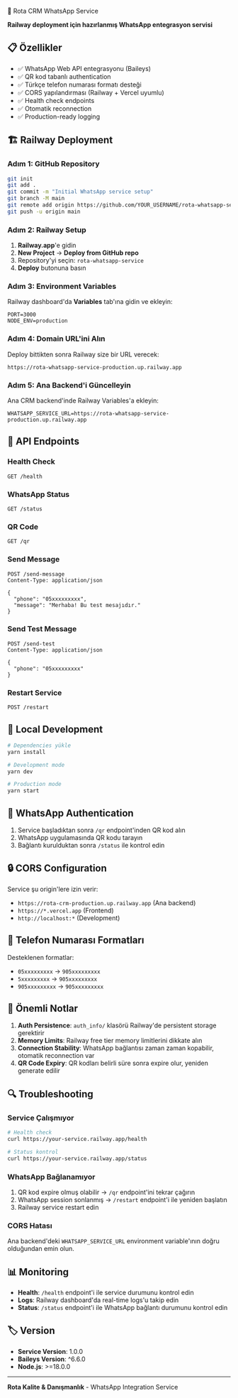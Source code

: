 🚀 Rota CRM WhatsApp Service

**Railway deployment için hazırlanmış WhatsApp entegrasyon servisi**

## 📋 Özellikler

- ✅ WhatsApp Web API entegrasyonu (Baileys)
- ✅ QR kod tabanlı authentication
- ✅ Türkçe telefon numarası formatı desteği
- ✅ CORS yapılandırması (Railway + Vercel uyumlu)
- ✅ Health check endpoints
- ✅ Otomatik reconnection
- ✅ Production-ready logging

## 🏗️ Railway Deployment

### Adım 1: GitHub Repository

```bash
git init
git add .
git commit -m "Initial WhatsApp service setup"
git branch -M main
git remote add origin https://github.com/YOUR_USERNAME/rota-whatsapp-service.git
git push -u origin main
```

### Adım 2: Railway Setup

1. **Railway.app**'e gidin
2. **New Project** → **Deploy from GitHub repo**
3. Repository'yi seçin: `rota-whatsapp-service`
4. **Deploy** butonuna basın

### Adım 3: Environment Variables

Railway dashboard'da **Variables** tab'ına gidin ve ekleyin:

```env
PORT=3000
NODE_ENV=production
```

### Adım 4: Domain URL'ini Alın

Deploy bittikten sonra Railway size bir URL verecek:
```
https://rota-whatsapp-service-production.up.railway.app
```

### Adım 5: Ana Backend'i Güncelleyin

Ana CRM backend'inde Railway Variables'a ekleyin:
```env
WHATSAPP_SERVICE_URL=https://rota-whatsapp-service-production.up.railway.app
```

## 📡 API Endpoints

### Health Check
```http
GET /health
```

### WhatsApp Status
```http
GET /status
```

### QR Code
```http
GET /qr
```

### Send Message
```http
POST /send-message
Content-Type: application/json

{
  "phone": "05xxxxxxxxx",
  "message": "Merhaba! Bu test mesajıdır."
}
```

### Send Test Message
```http
POST /send-test
Content-Type: application/json

{
  "phone": "05xxxxxxxxx"
}
```

### Restart Service
```http
POST /restart
```

## 🔧 Local Development

```bash
# Dependencies yükle
yarn install

# Development mode
yarn dev

# Production mode
yarn start
```

## 📱 WhatsApp Authentication

1. Service başladıktan sonra `/qr` endpoint'inden QR kod alın
2. WhatsApp uygulamasında QR kodu tarayın
3. Bağlantı kurulduktan sonra `/status` ile kontrol edin

## 🔒 CORS Configuration

Service şu origin'lere izin verir:
- `https://rota-crm-production.up.railway.app` (Ana backend)
- `https://*.vercel.app` (Frontend)
- `http://localhost:*` (Development)

## 📝 Telefon Numarası Formatları

Desteklenen formatlar:
- `05xxxxxxxxx` → `905xxxxxxxxx`
- `5xxxxxxxxx` → `905xxxxxxxxx`
- `905xxxxxxxxx` → `905xxxxxxxxx`

## 🚨 Önemli Notlar

1. **Auth Persistence**: `auth_info/` klasörü Railway'de persistent storage gerektirir
2. **Memory Limits**: Railway free tier memory limitlerini dikkate alın
3. **Connection Stability**: WhatsApp bağlantısı zaman zaman kopabilir, otomatik reconnection var
4. **QR Code Expiry**: QR kodları belirli süre sonra expire olur, yeniden generate edilir

## 🔍 Troubleshooting

### Service Çalışmıyor
```bash
# Health check
curl https://your-service.railway.app/health

# Status kontrol
curl https://your-service.railway.app/status
```

### WhatsApp Bağlanamıyor
1. QR kod expire olmuş olabilir → `/qr` endpoint'ini tekrar çağırın
2. WhatsApp session sonlanmış → `/restart` endpoint'i ile yeniden başlatın
3. Railway service restart edin

### CORS Hatası
Ana backend'deki `WHATSAPP_SERVICE_URL` environment variable'ının doğru olduğundan emin olun.

## 📊 Monitoring

- **Health**: `/health` endpoint'i ile service durumunu kontrol edin
- **Logs**: Railway dashboard'da real-time logs'u takip edin
- **Status**: `/status` endpoint'i ile WhatsApp bağlantı durumunu kontrol edin

## 🏷️ Version

- **Service Version**: 1.0.0
- **Baileys Version**: ^6.6.0
- **Node.js**: >=18.0.0

---

**Rota Kalite & Danışmanlık** - WhatsApp Integration Service
